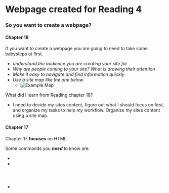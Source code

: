 # Webpage created for Reading 4

### So you want to create a webpage?

#### Chapter 18

If you want to create a webpage you are going to need to take some babysteps at first. 
- *understand the audience you are creating your site for*
 - *Why are people coming to your site? What is drawing their attention*
- *Make it easy to navigate and find information quickly* 
 - *Use a site map like the one below.* 
   - ![Example Map](https://media.discordapp.net/attachments/631532080429400087/717455126197043310/unknown.png)



What did I learn from Reading chapter 18? 
- I need to decide my sites content, figure out what I should focus on first, and organize my tasks to help my workflow. Organize my sites content using a site map.



#### Chapter 17

Chapter 17 **focuses** on HTML.

Some commands you ***need*** to know are:
- <body> </body>
- <nav> </nav>
- <header> </header>